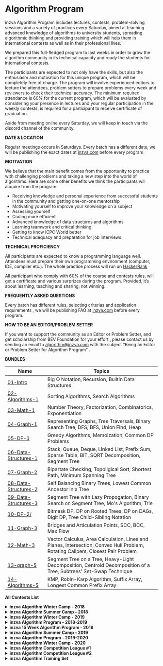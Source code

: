 # Algorithm Program

inzva Algorithm Program includes lectures, contests, problem-solving sessions and a variety of practices every Saturday, aimed at teaching advanced knowledge of algorithms to university students, spreading algorithmic thinking and providing training which will help them in international contests as well as in their professional lives.
 
We prepared this full-fledged program to last weeks in order to grow the algorithm community in its technical capacity and ready the students for international contests.

The participants are expected to not only have the skills, but also the enthusiasm and motivation for this unique program, which will be completely free of charge. The program will involve experienced editors to lecture the attendees, problem setters to prepare problems every week and reviewers to check their technical accuracy. The minimum required attendance is 60% for the current program, which will be evaluated by considering your presence in lectures and your regular participation in the weekly contests, is required for a participant to receive certificate of graduation. 

Aside from meeting online every Saturday, we will keep in touch via the discord channel of the community.


**DATE & LOCATION**

Regular meetings occurs in Saturdays. Every batch has a different date, we will be publishing the exact dates at [inzva.com](inzva.com) before every program.


**MOTIVATION**

We believe that the main benefit comes from the opportunity to practice with challenging problems and taking a new step into the world of algorithms. Here are some other benefits we think the participants will acquire from the program: 

- Receiving knowledge and personal experience from successful students in the community and getting one-on-one mentorship
- Motivating yourself to improve your knowledge on a subject
- Assessing yourself
- Coding more efficient
- Advanced knowledge of data structures and algorithms
- Learning teamwork and critical thinking
- Getting to know ICPC World better 
- Technical adequacy and preparation for job interviews

**TECHNICAL PROFICIENCY**

All participants are expected to know a programming language well. Attendees must prepare their own programming environment (computer, IDE, compiler etc.). The whole practice process will run on [HackerRank](https://www.hackerrank.com)


All participant who comply with 60% of the course and contests rules, will get a certificate and various surprizes during the program. Provided, it’s about learning, teaching and sharing; not winning.

**FREQUENTLY ASKED QUESTIONS**

Every batch has different rules, selecting criterias and application requirements , we will be publishing FAQ at [inzva.com](inzva.com) before every program.

**HOW TO BE AN EDITOR/PROBLEM SETTER**

If you want to support the community as an Editor or Problem Setter, and get scholarship from BEV Foundation for your effort , please contact us by sending an email to [algorithm@inzva.com](mailto:algorithm@inzva.com) with the subject “Being an Editor or Problem Setter for Algorithm Program" .

**BUNDLES** 

| Name | Topics |
|------|-------|
| [01-Intro](https://github.com/inzva/Algorithm-Program/tree/master/bundles/01-intro) | Big O Notation, Recursion, Builtin Data Structures|
| [02-Algorithms-1](https://github.com/inzva/Algorithm-Program/tree/master/bundles/02-algorithms-1) | Sorting Algorithms, Search Algorithms|
| [03-Math-1](https://github.com/inzva/Algorithm-Program/tree/master/bundles/03-math-1) | Number Theory, Factorization, Combinatorics, Exponentiation|
| [04-Graph-1](https://github.com/inzva/Algorithm-Program/tree/master/bundles/04-graph-1) | Representing Graphs, Tree Traversals, Binary Search Tree, DFS, BFS, Union Find, Heap|
| [05-DP-1](https://github.com/inzva/Algorithm-Program/tree/master/bundles/05-dp-1) | Greedy Algorithms, Memoization, Common DP Problems|
| [06-Data-Structures-1](https://github.com/inzva/Algorithm-Program/tree/master/bundles/06-data-structures-1) | Stack, Queue, Deque, Linked List, Prefix Sum, Sparse Table, BIT, SQRT Decomposition, Segment Tree|
| [07-Graph-2](https://github.com/inzva/Algorithm-Program/tree/master/bundles/07-graph-2) | Bipartate Checking, Topoligical Sort, Shortest Path, Minimum Spanning Tree|
| [08-Data-Structures-2](https://github.com/inzva/Algorithm-Program/tree/master/bundles/08-data-structures-2) |Self Balancing Binary Trees, Lowest Common Ancestor in a Tree|
| [09-Data-Structures-3](https://github.com/inzva/Algorithm-Program/tree/master/bundles/09-data-structures-3) |Segment Tree with Lazy Propogation, Binary Search on Segment Tree, Mo's Algorithm, Trie|
| [10-DP-2/](https://github.com/inzva/Algorithm-Program/tree/master/bundles/10-dp-2) |Bitmask DP, DP on Rooted Trees, DP on DAGs, Digit DP, Tree Child-Sibling Notation|
| [11-Graph-3](https://github.com/inzva/Algorithm-Program/tree/master/bundles/11-graph-3) |Bridges and Articulation Points, SCC, BCC, Max Flow|
| [12-Math-3](https://github.com/inzva/Algorithm-Program/tree/master/bundles/12-math-3) |Vector Calculus, Area Calculation, Lines and Planes, Intersection, Convex Hull Problem, Rotating Calipers, Closest Pair Problem|
| [13-graph-5](https://github.com/inzva/Algorithm-Program/tree/master/bundles/13-graph-5) |Segment Tree on a Tree, Heavy-Light Decomposition, Centroid Decomposition of a Tree, Subtrees' Set-Swap Technique|
| [14-Algorithms-5](https://github.com/inzva/Algorithm-Program/tree/master/bundles/14-Algorithms-5) |KMP, Robin-Karp Algorithm, Suffix Array, Longest Common Prefix Array|



**All Contests List**

<details>
<summary> <b> inzva Algorithm Winter Camp - 2018 </b> </summary>
  
  | Name | Topic |
|------|-------|
| [inzva Algorithm Competition Winter Camp 2018 Qualification](https://www.hackerrank.com/inzva-algorithmic-competition-winter-camp-qualification) | No Specific Topic|
| [inzva ACWC 2018 Contest #1](https://www.hackerrank.com/acwc-session-1) | No Specific Topic|
| [inzva ACWC 2018 Contest #2](https://www.hackerrank.com/acwc-session-2) | No Specific Topic|
| [inzva ACWC 2018 Contest #3](https://www.hackerrank.com/acwc-session-3) | No Specific Topic|
| [inzva ACWC 2018 Contest #4](https://www.hackerrank.com/acwc-session-4) | No Specific Topic|
| [inzva ACWC 2018 Contest #5](https://www.hackerrank.com/acwc-session-5) | No Specific Topic|
| [inzva Algorithmic Competition Winter Camp 2018 All Problems](https://www.hackerrank.com/inzva-algorithmic-competition-winter-camp) | No Specific Topic|
</details>

<details>
<summary> <b> inzva Algorithm Summer Camp - 2018 </b> </summary>
  
  | Name | Topic |
|------|-------|
| [inzva Algorithm Competition Summer Camp 2018 Qualification](https://www.hackerrank.com/inzva-algorithmic-competition-summer-camp-qualification) | No Specific Topic|
| [inzva Algorithm Competition Summer Camp 2018 Expert Final Contest](www.hackerrank.com/inzva-acsc-expert-final-contest) | No Specific Topic|
| [inzva ACSC Foundation Contest #1](https://www.hackerrank.com/inzva-acsc-foundation-1) | No Specific Topic|
| [inzva ACSC 2018 Foundation Contest #2](https://www.hackerrank.com/inzva-acsc-foundation-2) | No Specific Topic|
| [inzva ACSC 2018 Foundation Contest #3](https://www.hackerrank.com/inzva-acsc-foundation-3) | No Specific Topic|
| [inzva ACSC 2018 Foundation Contest #4](https://www.hackerrank.com/inzva-acsc-foundation-4) | No Specific Topic|
| [inzva ACSC 2018 Foundation Contest #5](https://www.hackerrank.com/inzva-acsc-foundation-5) | No Specific Topic|
| [inzva ACSC 2018 Foundation Contest #6](https://www.hackerrank.com/inzva-acsc-foundation-6) | No Specific Topic|
| [inzva ACSC 2018 Foundation Final](https://www.hackerrank.com/inzva-acsc-foundation-final) | No Specific Topic|
| [inzva ACSC 2018 Advanced Long Contest #1](https://www.hackerrank.com/inzva-acsc-advanced-long-contest-1) | No Specific Topic|
| [inzva ACSC 2018 Advanced Long Contest #2](https://www.hackerrank.com/inzva-acsc-advanced-long-contest-2) | No Specific Topic|
| [inzva ACSC 2018 Advanced Contest #1](https://www.hackerrank.com/inzva-acsc-advanced-daily-1) | No Specific Topic|
| [inzva ACSC 2018 Advanced Contest #2](https://www.hackerrank.com/inzva-acsc-advanced-daily-2) | No Specific Topic|
| [inzva ACSC 2018 Advanced Contest #3](https://www.hackerrank.com/inzva-acsc-advanced-daily-contest-3) | No Specific Topic|
| [inzva ACSC 2018 Advanced Contest #4](https://www.hackerrank.com/inzva-acsc-advanced-daily-contest-4) | No Specific Topic|
| [inzva ACSC 2018 Advanced Final Contest](https://www.hackerrank.com/inzva-acsc-advanced-final-contest) | No Specific Topic|
| [inzva ACSC 2018 Foundation Upsolving](https://www.hackerrank.com/inzva-acsc-foundation-upsolving) | No Specific Topic|
| [inzva ACSC 2018 Advanced Upsolving](https://www.hackerrank.com/inzva-acsc-advanced-upsolving) | No Specific Topic|
| [inzva ACSC 2018 Expert Contest #1](https://www.hackerrank.com/acsc-session-1) | No Specific Topic|
| [inzva ACSC 2018 Expert Contest #2](https://www.hackerrank.com/acsc-session-2) | No Specific Topic|
| [inzva ACSC 2018 Expert Contest #3](https://www.hackerrank.com/acsc-session-3) | No Specific Topic|
| [inzva ACSC 2018 Expert Contest #4](https://www.hackerrank.com/acsc-session-4) | No Specific Topic|
| [inzva ACSC 2018 Expert Contest #5](https://www.hackerrank.com/acsc-session-5) | No Specific Topic|
| [inzva ACSC 2018 Expert Contest #6](https://www.hackerrank.com/acsc-session-6) | No Specific Topic|
| [inzva ACSC 2018 Expert Final](https://www.hackerrank.com/inzva-acsc-expert-final) | No Specific Topic|  
</details>

<details>
<summary> <b> inzva Algorithm Winter Camp - 2019 </b> </summary>
  
  | Name | Topic |
|------|-------|
| [inzva Algorithmic Competition Winter Camp 2019 Qualification Contest](www.hackerrank.com/inzva-acwc2019-qualification) | No Specific Topic|
| [inzva ACWC 2019 Advanced #1](https://www.hackerrank.com/inzva-acwc-2019-advanced-1) | No Specific Topic|
| [inzva ACWC 2019 Advanced #2](https://www.hackerrank.com/inzva-acwc-2019-advanced-2) | No Specific Topic|
| [inzva ACWC 2019 Advanced #3](https://www.hackerrank.com/inzva-acwc-2019-advanced-3) | No Specific Topic|
| [inzva ACWC 2019 Advanced #4](https://www.hackerrank.com/inzva-acwc-2019-advanced-4) | No Specific Topic|
| [inzva ACWC 2019 Advanced #5](https://www.hackerrank.com/inzva-acwc-2019-advanced-5) | No Specific Topic|
| [inzva ACWC 2019 Advanced Final](https://www.hackerrank.com/inzva-acwc-2019-advanced-final) | No Specific Topic|
| [inzva ACWC 2019 Foundation Problems](https://www.hackerrank.com/inzva-acwc-2019-foundation-problems) | No Specific Topic|
| [inzva ACWC 2019 Advanced Upsolving](https://www.hackerrank.com/inzva-acwc-2019-advanced-upsolving) | No Specific Topic|
| [inzva ACWC 2019 Foundation Final](https://www.hackerrank.com/inzva-acwc-2019-foundation-final) | No Specific Topic|
  
</details>

<details>
<summary> <b> inzva Algorithm Program - 2018-2019 </b> </summary>
  
  | Name | Topic |
|------|-------|
| [inzva Algorithm Program 2018-2019 Intro Onsite](https://www.hackerrank.com/inzva-01-intro-onsite-2018) | No Specific Topic|
| [inzva Algorithm Program 2018-2019 Intro Online](https://www.hackerrank.com/inzva-01-intro-online-2018) | No Specific Topic|
| [inzva Algorithm Program 2018-2019 Algorithm Online](https://www.hackerrank.com/inzva-02-algorithm-1-online-2018) | No Specific Topic|
| [inzva Algorithm Program 2018-2019 Algorithm Onsite](https://www.hackerrank.com/inzva-02-algorithm-1-onsite-2018) | No Specific Topic|
| [inzva Algorithm Program 2018-2019 Math-1 Online](https://www.hackerrank.com/inzva-03-math-1-online-2018) | No Specific Topic|
| [inzva Algorithm Program 2018-2019 Math-1 Onsite](https://www.hackerrank.com/inzva-03-math-1-onsite-2018) | No Specific Topic|
| [inzva Algorithm Program 2018-2019 Graph-1 Online](https://www.hackerrank.com/inzva-04-graph-1-online-2018) | No Specific Topic|
| [inzva Algorithm Program 2018-2019 Graph-1 Onsite](https://www.hackerrank.com/inzva-04-graph-1-onsite-2018) | No Specific Topic|
| [inzva Algorithm Program 2018-2019 DP-1 Online](https://www.hackerrank.com/inzva-05-dp-1-online-2018) | No Specific Topic|
| [inzva Algorithm Program 2018-2019 DP-1 Onsite](https://www.hackerrank.com/inzva-05-dp-1-onsite-2018) | No Specific Topic|
| [inzva Fall Term Contest 2018](https://www.hackerrank.com/inzva-first-term-2018) | No Specific Topic|
| [inzva Algorithm Program 2018-2019 Graph-2 Online](https://www.hackerrank.com/inzva-07-graph-2-online-2019) | No Specific Topic|
| [inzva Algorithm Program 2018-2019 Graph-2 Onsite](https://www.hackerrank.com/inzva-07-graph-2-onsite-2019) | No Specific Topic|
| [inzva Algorithm Program 2018-2019 Data Structures-2 Online](https://www.hackerrank.com/inzva-08-data-structures-2-online-2019) | No Specific Topic|
| [inzva Algorithm Program 2018-2019 DP-2 Online](https://www.hackerrank.com/inzva-10-dp-2-online-2019) | No Specific Topic|
| [inzva Algorithm Program 2018-2019 Data Structures-2 Onsite](https://www.hackerrank.com/inzva-08-data-structures-2-onsite-2019) | No Specific Topic|
| [inzva Algorithm Program 2018-2019 Data Structures-3 Online](https://www.hackerrank.com/contests/inzva-09-data-structures-3-online-2019/challenges) | No Specific Topic|
| [inzva Algorithm Program 2018-2019 Data Structures-3 Onsite](https://www.hackerrank.com/contests/inzva-09-data-structures-3-onsite-2019/challenges) | No Specific Topic|
| [inzva Algorithm Program 2018-2019 Graph-3 Online](https://www.hackerrank.com/inzva-11-graph-3-online-2019) | No Specific Topic|
| [inzva Algorithm Program 2018-2019 Graph-3 Onsite](https://www.hackerrank.com/inzva-11-graph-3-onsite-2019) | No Specific Topic|
| [inzva Algorithm Program 2018-2019 Math-3 Online](https://www.hackerrank.com/inzva-12-math-3-online-2019) | No Specific Topic|  
</details>


<details>
<summary> <b> inzva 15 Week Algorithm Program - 2019 </b> </summary>
  
  | Name | Topic |
|------|-------|
| [inzva 15 Week Algorithm Program 2019 Intro Online](https://www.hackerrank.com/inzva-ap02-01-intro-online) | No Specific Topic|
| [inzva 15 Week Algorithm Program 2019 Intro Onsite](https://www.hackerrank.com/inzva-ap02-01-intro-onsite) | No Specific Topic|
| [inzva Algorithm Program 2018-2019 Data Structures-3 Online](https://www.hackerrank.com/inzva-09-data-structures-3-online-2019) | No Specific Topic|
| [inzva Algorithm Program 2018-2019 DP-2 Onsite](https://www.hackerrank.com/inzva-10-dp-2-onsite-2019) | No Specific Topic|
| [inzva 15 Week Algorithm Program 2019 Math Online](https://www.hackerrank.com/inzva-ap02-02-math-online) | No Specific Topic|
| [inzva Algorithm Program 2018-2019 Data Structures-3 Onsite](https://www.hackerrank.com/inzva-09-data-structures-3-onsite-2019) | No Specific Topic|
| [inzva 15 Week Algorithm Program 2019 DP Online](https://www.hackerrank.com/inzva-ap02-04-dp-online) | No Specific Topic|
| [inzva 15 Week Algorithm Program 2019 Math Onsite](https://www.hackerrank.com/inzva-ap02-02-math-onsite) | No Specific Topic|
| [inzva 15 Week Algorithm Program 2019 DP Onsite](https://www.hackerrank.com/inzva-ap02-04-dp-onsite) | No Specific Topic|
| [inzva 15 Week Algorithm Program 2019 Graph Online](https://www.hackerrank.com/inzva-ap02-03-graph-online) | No Specific Topic|
| [inzva 15 Week Algorithm Program 2019 Graph Onsite](https://www.hackerrank.com/inzva-ap02-03-graph-onsite) | No Specific Topic|
| [inzva 15 Week Algorithm Program 2019 Data Structures Online](https://www.hackerrank.com/inzva-ap02-05-data-structures-online) | No Specific Topic|
| [inzva 15 Week Algorithm Program 2019 Data Structures Onsite](https://www.hackerrank.com/inzva-ap02-05-data-structures-onsite) | No Specific Topic|
| [inzva 15 Week Algorithm Program 2019 Graph-2 Onsite](https://www.hackerrank.com/inzva-ap02-07-graph-2-onsite) | No Specific Topic|
| [inzva Algorithm Competition Summer Camp 2019 Qualification](https://www.hackerrank.com/inzva-algorithm-competition-summer-camp-2019-qualification) | No Specific Topic|
| [inzva 15 Week Algorithm Program 2019 Data Structures-2 Online](https://www.hackerrank.com/inzva-ap02-08-data-structures-2-online) | No Specific Topic|
| [inzva 15 Week Algorithm Program 2019 Data Structures-2 Onsite](https://www.hackerrank.com/inzva-ap02-08-data-structures-2-onsite) | No Specific Topic|
  
</details>

<details>
<summary> <b> inzva Algorithm Summer Camp - 2019 </b> </summary>
  
  | Name | Topic |
|------|-------|
| [inzva Algorithm Competition Summer Camp 2019 Qualification](https://www.hackerrank.com/inzva-algorithm-competition-summer-camp-2019-qualification) | No Specific Topic|
| [inzva ACSC 2019 Advanced #1](https://www.hackerrank.com/inzva-acsc-19-advanced-1) | No Specific Topic|
| [inzva ACSC 2019 Advanced #2](https://www.hackerrank.com/inzva-acsc-19-advanced-2) | No Specific Topic|
| [inzva ACSC 2019 Foundation Final](https://www.hackerrank.com/inzva-acsc-19-foundation-final) | No Specific Topic|
| [inzva ACSC 2019 Advanced #3](https://www.hackerrank.com/inzva-acsc-19-advanced-3) | No Specific Topic|
| [inzva ACSC 2019 Advanced #4](https://www.hackerrank.com/inzva-acsc-19-advanced-4) | No Specific Topic|
| [inzva ACSC 2019 Advanced Final](https://www.hackerrank.com/inzva-acsc-19-advanced-final) | No Specific Topic|
| [inzva ACSC 2019 Foundation Problems](https://www.hackerrank.com/inzva-acsc-19-foundation-problems) | No Specific Topic|
| [inzva ACSC 2019 Advanced Upsolving](https://www.hackerrank.com/inzva-acsc-19-advanced-upsolving) | No Specific Topic|
| [inzva ACSC 2019 Advanced #5](https://www.hackerrank.com/inzva-acsc-19-advanced-5) | No Specific Topic|  
</details>

<details>
<summary> <b> inzva Algorithm Program - 2019-2020 </b> </summary>
  
  | Name | Topic |
|------|-------|
| [inzva Algorithm Program 2019-2020 Qualification](https://www.hackerrank.com/inzva-algorithm-program-2019-2020-qualification) | No Specific Topic|
| [inzva Algorithm Program 2019-2020 Intro Lab 1  ](https://www.hackerrank.com/inzva-algorithm-program-2019-2020-intro-lab-1) |Recursion, Brute-force|
| [inzva Algorithm Program 2019-2020 Intro Lab 2](https://www.hackerrank.com/inzva-algorithm-program-2019-2020-intro-lab-2) | Binary Search, Ternary Search, Sorting Algorithms|
| [inzva Algorithm Program 2019-2020 Math-1 Lab 3](https://www.hackerrank.com/inzva-algorithm-program-2019-2020-math-1-lab-3) | Sieve of Eratosthenes, Modular Arithmetic, GCD, Factorization Algorithms|
| [inzva Algorithm Program 2019-2020 Math-1 Lab 4](https://www.hackerrank.com/inzva-algorithm-program-2019-2020-math-1-lab-4) | Combination, Meet in the Middle, Enumeration|
| [inzva Algorithm Program 2019-2020 Contest-1](https://www.hackerrank.com/inzva-algorithm-program-2019-2020-contest-1) | All of the Above|
| [Inzva Algorithm Program 2019-2020 Graph-1 Lab 5](https://www.hackerrank.com/inzva-algorithm-program-2019-2020-graph-1-lab-5) | Graph Definitions, Representing Graph|
| [Inzva Algorithm Program 2019-2020 Graph-1 Lab 6](https://www.hackerrank.com/inzva-algorithm-program-2019-2020-graph-1-lab-6) | DFS, BFS|
| [Inzva Algorithm Program 2019-2020 Graph-2 Lab 7](https://www.hackerrank.com/inzva-algorithm-program-2019-2020-graph-2-lab-7) | Heap, Priority-Queue, Dijkstra, Bellman-Ford (Shortest Path)|
| [inzva Algorithm Program 2019-2020 Graph-2 Lab 8](https://www.hackerrank.com/inzva-algorithm-program-2019-2020-graph-2-lab-8) |Union Find, Kruskal's Algorithm, Prim's Algorithm (MST)|
| [inzva Algorithm Program 2019-2020 Contest #2](https://www.hackerrank.com/inzva-algorithm-program-2019-2020-contest-2) | All of the Above|
| [Inzva Algorithm Program 2019-2020 Dp-1 Lab 9](https://www.hackerrank.com/inzva-algorithm-program-2019-2020-dp-1-lab-9) | Coin Problem, LIS, Knapsack Problems|
| [Inzva Algorithm Program 2019-2020 DP-2 Lab 10](https://www.hackerrank.com/inzva-algorithm-program-2019-2020-dp-2-lab-10) | Edit Distance, Counting Tilings Problem, Counting the number of solutions|
| [Inzva Algorithm Program 2019-2020 Data Structures-1 Lab 11](https://www.hackerrank.com/inzva-algorithm-program-2019-2020-data-structures-1-lab-11) | Stack, Queue, Deque, Prefix Sum, Sparse Table|
| [inzva Algorithm Program 2019-2020 Data Structures-2 Lab 12](https://www.hackerrank.com/inzva-algorithm-program-2019-2020-data-structures-2-lab-12) | Segment Tree, Lazy Propagation|
| [inzva Algorithm Program 2019-2020 Graph-3 Lab 13](https://www.hackerrank.com/inzva-algorithm-program-2019-2020-graph-3-lab-13) | LCA, SCC|
| [inzva Algorithm Program 2019-2020 Final](https://www.hackerrank.com/inzva-algorithm-program-2019-2020-final) | No Specific Topic|
| [Inzva Algorithm Program 2019-2020 All Problems](https://www.hackerrank.com/inzva-algorithm-program-2019-2020-all-problems) | No Specific Topic|
</details>

<details>
<summary> <b> inzva Algorithm Winter Camp - 2020 </b> </summary>
  
  | Name | Topic |
|------|-------|
| [inzva Algorithm Winter Camp 2020 Qualification](https://www.hackerrank.com/inzva-algorithm-winter-camp-2020-qualification) | No Specific Topic|
| [inzva ACWC 2020 Day #1](https://www.hackerrank.com/inzva-winter-camp-2020-day-1) | Sieve of Eratosthenes, Brute-Force, Enumeration, Binary Search, Ternary Search|
| [inzva ACWC 2020 Day #2](https://www.hackerrank.com/inzva-winter-camp-2020-day-2) | DFS, BFS|
| [inzva ACWC 2020 Day #3](https://www.hackerrank.com/inzva-winter-camp-2020-day-3) | Priority Queue, Shortest Path, MST|
| [inzva ACWC 2020 Day #4](https://www.hackerrank.com/inzva-winter-camp-2020-day-4) | Coin Problem, LIS, Knapsack Problems, LCS|
| [inzva ACWC 2020 Foundation Final](https://www.hackerrank.com/inzva-winter-camp-2020-foundation-final) | All of the Above|
| [inzva ACWC 2020 Expert](https://www.hackerrank.com/inzva-acwc-2020-expert) | No Specific Topic|
| [inzva ACWC 2020 Expert Final](https://www.hackerrank.com/inzva-acwc-2020-expert-final) | No Specific Topic|  
</details>

<details>
<summary> <b> inzva Algorithm Competition League #1 </b> </summary>
  
  | Name | Topic |
|------|-------|
| [inzva Algorithm Competition League Contest #1](https://www.hackerrank.com/inzva-algorithm-competition-league-contest-1) | No Specific Topic|
| [inzva Algorithm Competition League Contest #2](https://www.hackerrank.com/inzva-algorithm-competition-league-contest-2) | No Specific Topic|
| [inzva Algorithm Competition League Contest #3](https://www.hackerrank.com/inzva-algorithm-competition-league-contest-3) | No Specific Topic|
| [inzva Algorithm Competition League Contest #4](https://www.hackerrank.com/inzva-algorithm-competition-league-contest-4) | No Specific Topic|
| [inzva Algorithm Competition League Contest #5](https://www.hackerrank.com/inzva-algorithm-competition-league-contest-5) | No Specific Topic|
| [inzva Algorithm Competition League Contest #6](https://www.hackerrank.com/inzva-algorithm-competition-league-contest-6) | No Specific Topic|
| [inzva Algorithm Competition League Contest #7](https://www.hackerrank.com/inzva-algorithm-competition-league-contest-7) | No Specific Topic|
| [inzva Algorithm Competition League Contest #8](https://www.hackerrank.com/inzva-algorithm-competition-league-contest-8) | No Specific Topic|
| [inzva Algorithm Competition League Contest #9](https://www.hackerrank.com/inzva-algorithm-competition-league-contest-9) | No Specific Topic|
| [inzva Algorithm Competition League Contest #10](https://www.hackerrank.com/inzva-algorithm-competition-league-contest-10) | No Specific Topic|  
</details>

<details>
<summary> <b> inzva Algorithm Competition League #2 </b> </summary>
  
  | Name | Topic |
|------|-------|
| [inzva Algorithm Competition League 2 Contest #1](https://www.hackerrank.com/inzva-algorithm-competition-league-2-contest-1) | No Specific Topic|
| [inzva Algorithm Competition League 2 Contest #2](https://www.hackerrank.com/inzva-algorithm-competition-league-2-contest-2) | No Specific Topic|
| [inzva Algorithm Competition League 2 Contest #3](https://www.hackerrank.com/inzva-algorithm-competition-league-2-contest-3) | No Specific Topic|
| [inzva Algorithm Competition League 2 Contest #4](https://www.hackerrank.com/inzva-algorithm-competition-league-2-contest-4) | No Specific Topic|
| [inzva Algorithm Competition League 2 Contest #5](https://www.hackerrank.com/inzva-algorithm-competition-league-2-contest-5) | No Specific Topic|
| [inzva Algorithm Competition League 2 Contest #6](https://www.hackerrank.com/inzva-algorithm-competition-league-2-contest-6) | No Specific Topic|
| [inzva Algorithm Competition League 2 Contest #7](https://www.hackerrank.com/inzva-algorithm-competition-league-2-contest-7) | No Specific Topic|
| [inzva Algorithm Competition League 2 Contest #8](https://www.hackerrank.com/inzva-algorithm-competition-league-2-contest-8) | No Specific Topic|
| [inzva Algorithm Competition League 2 Contest #9](https://www.hackerrank.com/inzva-algorithm-competition-league-2-contest-9) | No Specific Topic|
| [inzva Algorithm Competition League 2 Contest #10](https://www.hackerrank.com/inzva-algorithm-competition-league-2-contest-10) | No Specific Topic|
| [inzva Algorithm Competition League 2 Upsolving](https://www.hackerrank.com/inzva-algorithm-competition-league-2-upsolving) | No Specific Topic|  
</details>

<details>
<summary> <b> inzva Algorithm Training Set </b> </summary>
  
  | Name | Topic |
|------|-------|
| [inzva Intermediate Training Set](https://www.hackerrank.com/inzva-intermediate-training-set) | No Specific Topic|  
</details>
